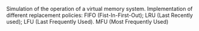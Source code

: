 Simulation of the operation of a virtual memory system. Implementation of different replacement policies: 
FIFO (Fist-In-First-Out); 
LRU (Last Recently used); 
LFU (Last Frequently Used).
MFU (Most Frequently Used)
